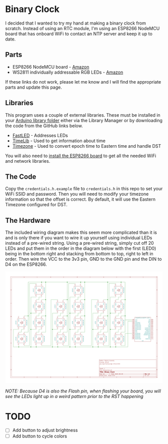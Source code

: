 # Binary Clock
I decided that I wanted to try my hand at making a binary clock from scratch.  Instead of using an RTC module, I'm using an ESP8266 NodeMCU board that has onboard WiFi to contact an NTP server and keep it up to date.

## Parts

* ESP8266 NodeMCU board - [Amazon](https://www.amazon.com/gp/product/B01IK9GEQG/)
* WS2811 individually addressable RGB LEDs - [Amazon](https://www.amazon.com/gp/product/B01AG923GI/)

If these links do not work, please let me know and I will find the appropriate parts and update this page.

## Libraries

This program uses a couple of external libraries.  These must be installed in your [Arduino library folder](https://www.arduino.cc/en/guide/libraries) either via the Library Manager or by downloading the code from the GitHub links below.

* [FastLED](https://github.com/FastLED/FastLED/) - Addresses LEDs
* [TimeLib](https://github.com/PaulStoffregen/Time) - Used to get information about time
* [Timezone](https://github.com/JChristensen/Timezone) - Used to convert epoch time to Eastern time and handle DST

You will also need to [install the ESP8266 board](https://arduino-esp8266.readthedocs.io/en/latest/installing.html) to get all the needed WiFi and network libraries.

## The Code
Copy the `credentials.h.example` file to `credentials.h` in this repo to set your WiFi SSID and password.  Then you will need to modify your timezone information so that the offset is correct.  By default, it will use the Eastern Timezone configured for DST.

## The Hardware
The included wiring diagram makes this seem more complicated than it is and is only there if you want to wire it up yourself using individual LEDs instead of a pre-wired string.  Using a pre-wired string, simply cut off 20 LEDs and put them in the order in the diagram below with the first (LED0) being in the bottom right and stacking from bottom to top, right to left in order.  Then wire the VCC to the 3v3 pin, GND to the GND pin and the DIN to D4 on the ESP8266.

![Diagram](https://github.com/pcon/arduino/raw/master/binary_clock/binary_clock.png)

_NOTE: Because D4 is also the Flash pin, when flashing your board, you will see the LEDs light up in a weird pattern prior to the RST happening_

# TODO
- [ ] Add button to adjust brightness
- [ ] Add button to cycle colors